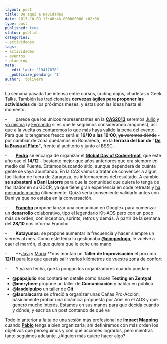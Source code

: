 ```yaml
---
layout: post
title: De aquí a Navidades
date: 2013-10-09 13:46:46.000000000 +02:00
type: post
published: true
status: publish
categories:
- actividades
tags:
- actividades
- eventos
- planning
meta:
  _edit_last: '19417078'
  _publicize_pending: '1'
author:  tolivern
---
```

La semana pasada fue intensa entre cursos, coding dojos, charletas y
Geek Talks. También las tradicionales **cervezas ágiles para proponer
las actividades** de los próximos meses, y éstas son las ideas hasta el
momento:

-       parece que los únicos representantes en la
[**CAS2013**](http://conferencia2013.agile-spain.org/ "CAS") seremos
[Julio](https://twitter.com/papajulio "Julio") y [yo
misma](https://twitter.com/tolivern "Yo") (y
[Fernando](https://twitter.com/ferpega_ "Fernando") si es que le
seguimos considerando aragonés), así que a la vuelta os contaremos lo
que más haya valido la pena del evento. Para que lo tengamos fresco será
el **16/10 a las 19:00**, ~~ya veremos dónde~~ - por cambiar de zona
quedamos en Romareda,  en la **terraza del bar de "[De la Brasa al
Plato](http://www.delabrasaalplato.es/ "De la Brasa al Plato")"**,
frente al auditorio y junto al BSSC.

-       [**Pedro**](https://twitter.com/nimpedrojo "Pedro") se encarga
de organizar el [**Global Day of
Coderetreat**](http://globalday.coderetreat.org/ "GDCR"), que este año
cae el **14/12** – bastante mejor que años anteriores que era siempre en
medio del Puente. Estamos buscando sitio, aunque dependerá de cuánta
gente se vaya apuntando. En la CAS vamos a tratar de convencer a algún
facilitador de fuera de Zaragoza, os informaremos del resultado. A
cambio **se subastará a Dani Latorre** para que la comunidad que quiera
lo tenga de facilitador en su GDCR, ya que tiene gran experiencia en
code retreats y [ha mejorado
mucho](http://www.flickr.com/photos/tedxzaragoza/10139289153/ "Dani")
últimamente. Quizá sería conveniente validarlo antes con Dani ya que no
estaba en la conversación.

-       [**Francho**](https://twitter.com/francholab "Francho") propone
lanzar una comunidad en Google+ para comenzar un **desarrollo**
colaborativo, tipo el legendario Kit-AOS pero con un poco más de orden,
con inception, sprints, retros y demás. A partir de la semana del
**28/10** nos informa Francho

-       **Katayunos**: se propone aumentar la frecuencia y hacer siempre
un viernes al mes. Como este tema lo gestionaba
[**@nimpedrojo**](https://twitter.com/nimpedrojo "Pedro"), le vuelve a
caer el marrón, el que quiera que le eche una mano

-       **[Javi](https://twitter.com/lasdelpulpo "Javi") y
[María](https://twitter.com/merybere "María") **nos montan un **Taller
de Improvisación** el próximo **12/11** para los que queráis salir
varios kilómetros de vuestra zona de confort

-       Y ya sin fecha, que la pongan los organizadores cuando puedan:

-   **@papajulio** nos contará en detalle cómo hacen **Testing en
    Zentyal**
-   **@merybere** propone un taller de **Comunicación** y hablar en
    público
-   **@lasdelpulpo** un taller de **Git**
-   **@lauralacarra** se ofreció a organizar unas Cañas Pro-Acción,
    básicamente probar una dinámica propuesta por Ariel en el AOS y que
    generó mucho interés. Estamos en sus manos para que decida cuándo y
    dónde, y escriba un post contando de qué va

Todo lo anterior a falta de una sesión más profesional de **Impact
Mapping** cuando
[**Pablo**](https://twitter.com/pablojimeno "Pablo") tenga a bien
organizarla; ahí definiremos con más orden los objetivos que perseguimos
y con qué acciones lograrlos, pero mientras tanto seguimos adelante.
¿Alguien más quiere hacer algo?
